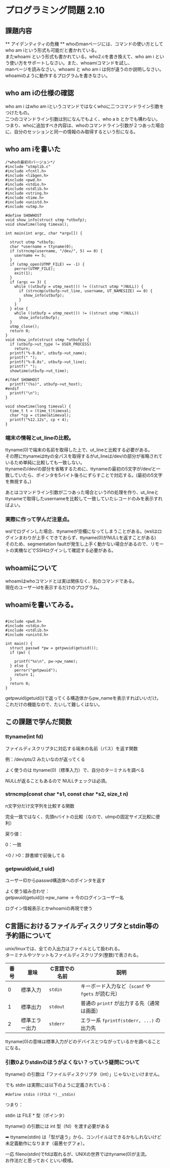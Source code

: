 # プログラミング問題 2.10      
      
## 課題内容      
** アイデンティティの危機 **  whoのmanページには、コマンドの使い方としてwho am iという形式も可能だと書かれている。      
またwhoami という形式も書かれている。who2.cを書き換えて、who am i という使い方をサポートしなさい。また、whoamiコマンドを試し、      
manページを読みなさい。whoami と who am i は何が違うのか説明しなさい。      
whoamiのように動作するプログラムを書きなさい。      
      
## who am iの仕様の確認      
      
who am i はwho am iというコマンドではなくwhoに二つコマンドライン引数をつけたもの。      
二つのコマンドライン引数は別になんでもよく、who a b とかでも構わない。      
つまり、whoに追加すべき内容は、whoのコマンドライン引数が２つあった場合に、自分のセッションと同一の情報のみ取得するという形になる。      
      
## who am iを書いた      
      
```      
/*whoの最初のバージョン*/      
#include "utmplib.c"      
#include <fcntl.h>      
#include <libgen.h>      
#include <pwd.h>      
#include <stdio.h>      
#include <stdlib.h>      
#include <string.h>      
#include <time.h>      
#include <unistd.h>      
#include <utmp.h>      
      
#define SHOWHOST      
void show_info(struct utmp *utbufp);      
void showtime(long timeval);      
      
int main(int argc, char *argv[]) {      
      
  struct utmp *utbufp;      
  char *username = ttyname(0);      
  if (strncmp(username, "/dev/", 5) == 0) {      
    username += 5;      
  }      
  if (utmp_open(UTMP_FILE) == -1) {      
    perror(UTMP_FILE);      
    exit(1);      
  }      
  if (argc == 3) {      
    while ((utbufp = utmp_next()) != ((struct utmp *)NULL)) {      
      if (strncmp(utbufp->ut_line, username, UT_NAMESIZE) == 0) {      
        show_info(utbufp);      
      }      
    }      
  } else {      
    while ((utbufp = utmp_next()) != ((struct utmp *)NULL))      
      show_info(utbufp);      
  }      
  utmp_close();      
  return 0;      
}      
void show_info(struct utmp *utbufp) {      
  if (utbufp->ut_type != USER_PROCESS)      
    return;      
  printf("%-8.8s", utbufp->ut_name);      
  printf(" ");      
  printf("%-8.8s", utbufp->ut_line);      
  printf(" ");      
  showtime(utbufp->ut_time);      
      
#ifdef SHOWHOST      
  printf("(%s)", utbufp->ut_host);      
#endif      
  printf("\n");      
}      
      
void showtime(long timeval) {      
  time_t t = (time_t)timeval;      
  char *cp = ctime(&timeval);      
  printf("%12.12s", cp + 4);      
}      
```      
      
### 端末の情報とut_lineの比較。      
ttyname(0)で端末の名前を取得した上で、ut_lineと比較する必要がある。      
その際にttynameはttyの全パスを取得するがut_lineは/dev/の部分が省略されているため単純に比較しても一致しない。      
ttynameの/dev/の部分を省略するために、ttynameの最初の5文字が/dev/と一致していたら、ポインタを5バイト後ろにずらすことで対応する。(最初の5文字を無視する。)      
      
      
あとはコマンドライン引数が二つあった場合というifの処理を作り、ut_lineとttynameで取得したusernameを比較して一致していたレコードのみを表示すればよい。      
      
### 実際に作って学んだ注意点。      
wslでログインした場合、ttynameが空欄になってしまうことがある。(wslはログインまわりが上手くできておらず、ttyname(0)がNULLを返すことがある)　そのため、segmentation faultが発生し上手く動かない場合があるので、リモートの実機などでSSHログインして確認する必要がある。      
      
## whoamiについて      
      
whoamiはwhoコマンドとは実は関係なく、別のコマンドである。      
現在のユーザーidを表示するだけのプログラム。      
      
## whoamiを書いてみる。      
      
```      
      
#include <pwd.h>      
#include <stdio.h>      
#include <stdlib.h>      
#include <unistd.h>      
      
int main() {      
  struct passwd *pw = getpwuid(getuid());      
  if (pw) {      
      
    printf("%s\n", pw->pw_name);      
  } else {      
    perror("getpwuid");      
    return 1;      
  }      
  return 0;      
}      
```      
      
getpwuid(getuid())で返ってくる構造体からpw_nameを表示すればいいだけ。      
これだけの機能なので、たいして難しくはない。      
      
## この課題で学んだ関数    
    
### ttyname(int fd)    
    
ファイルディスクリプタに対応する端末の名前（パス）を返す関数    
    
例：/dev/pts/2 みたいなのが返ってくる    
    
よく使うのは ttyname(0)（標準入力）で、自分のターミナルを調べる    
    
NULLが返ることもあるので NULLチェックは必須。    
    
### strncmp(const char *s1, const char *s2, size_t n)    
    
n文字分だけ文字列を比較する関数    
    
完全一致ではなく、先頭nバイトの比較（なので、utmpの固定サイズ比較に便利）    
    
戻り値：    
    
0：一致    
    
<0 / >0：辞書順で前後してる    
    
### getpwuid(uid_t uid)    
    
ユーザーIDからpasswd構造体へのポインタを返す    
    
よく使う組み合わせ：    
getpwuid(getuid())->pw_name → 今のログインユーザー名    
    
ログイン情報表示とかwhoamiの再現で使う    
    
## C言語におけるファイルディスクリプタとstdin等の予約語について    
unix/linuxでは、全ての入出力はファイルとして扱われる。    
ターミナルやソケットもファイルディスクリプタ(整数)で表される。    
    
| 番号 | 意味      | C言語での名前  | 説明                                |
| -- | ------- | -------- | --------------------------------- |
| 0  | 標準入力    | `stdin`  | キーボード入力など（`scanf` や `fgets` が読む元） |
| 1  | 標準出力    | `stdout` | 普通の `printf` が出力する先（通常は画面）        |
| 2  | 標準エラー出力 | `stderr` | エラー系 `fprintf(stderr, ...)` の出力先  |
    
ttyname(0)の意味は標準入力がどのデバイスとつながっているかを調べることになる。    
    
### 引数0よりstdinのほうがよくない？っていう疑問について    
ttyname() の引数は「ファイルディスクリプタ（int）」じゃないといけません。    
    
でも stdin は実際には以下のように定義されている：    
    
```    
#define stdin ((FILE *)__stdin)    
```    
    
つまり：    
    
stdin は FILE * 型（ポインタ）    
    
ttyname() の引数には int 型（fd）を渡す必要がある    
    
➡ ttyname(stdin) は「型が違う」から、コンパイルはできるかもしれないけど未定義動作になります（最悪セグフォ）。    
    
    
一応 fileno(stdin)でfdは取れるが、UNIXの世界ではttyname(0)が主流。    
お作法だと思っておくといい模様。    
    
    
